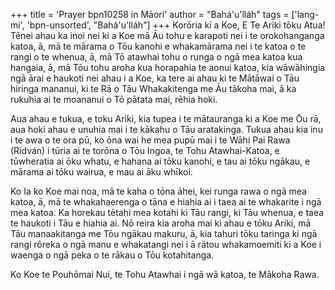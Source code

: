 +++
title = 'Prayer bpn10258 in Māori'
author = "Bahá'u'lláh"
tags = ['lang-mi', 'bpn-unsorted', "Bahá'u'lláh"]
+++
Korōria ki a Koe, E Te Ariki tōku Atua! Tēnei ahau ka inoi nei ki a Koe mā Āu tohu e karapoti nei i te orokohanganga katoa, ā, mā te mārama o Tōu kanohi e whakamārama nei i te katoa o te rangi o te whenua, ā, mā Tō atawhai tohu o runga o ngā mea katoa kua hangaia, ā, mā Tōu tohu aroha kua horapahia te aonui katoa, kia wāwāhingia ngā ārai e haukoti nei ahau i a Koe, ka tere ai ahau ki te Mātāwai o Tāu hiringa mananui, ki te Rā o Tāu Whakakitenga me Āu tākoha mai, ā ka rukuhia ai te moananui o Tō pātata mai, rēhia hoki. 

Aua ahau e tukua, e toku Ariki, kia tupea i te mātauranga ki a Koe me Ōu rā, aua hoki ahau e unuhia mai i te kākahu o Tāu aratakinga. Tukua ahau kia inu i te awa o te ora pū, ko ōna wai he mea pupū mai i te Wāhi Pai Rawa (Ridván) i tūria ai te torōna o Tōu Ingoa, te Tohu Atawhai-Katoa, e tūwheratia ai ōku whatu, e hahana ai tōku kanohi, e tau ai tōku ngākau, e mārama ai tōku wairua, e mau ai āku whīkoi. 

Ko Ia ko Koe mai noa, mā te kaha o tōna āhei, kei runga rawa o ngā mea katoa, ā, mā te whakahaerenga o tāna e hiahia ai i taea ai te whakarite i ngā mea katoa. Ka horekau tētahi mea kotahi ki Tāu rangi, ki Tāu whenua, e taea te haukoti i Tāu e hiahia ai. Nō reira kia aroha mai ki ahau e tōku Ariki, mā Tāu manaakitanga me Tōu ngākau makuru, ā, kia tahuri tōku taringa ki ngā rangi rōreka o ngā manu e whakatangi nei i ā rātou whakamoemiti ki a Koe i waenga o ngā peka o te rākau o Tōu kotahitanga.

Ko Koe te Pouhōmai Nui, te Tohu Atawhai i ngā wā katoa, te Mākoha Rawa.
